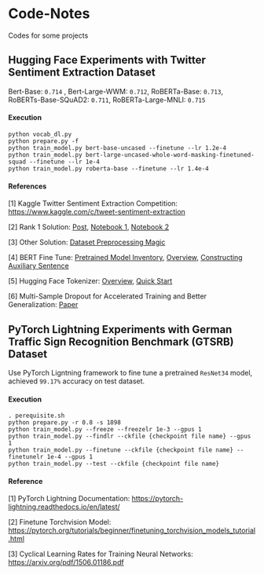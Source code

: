 # Code-Notes

Codes for some projects

## Hugging Face Experiments with Twitter Sentiment Extraction Dataset

Bert-Base: `0.714` , Bert-Large-WWM: `0.712`, RoBERTa-Base: `0.713`, RoBERTs-Base-SQuAD2: `0.711`, RoBERTa-Large-MNLI: `0.715`

#### Execution

```
python vocab_dl.py
python prepare.py -f
python train_model.py bert-base-uncased --finetune --lr 1.2e-4
python train_model.py bert-large-uncased-whole-word-masking-finetuned-squad --finetune --lr 1e-4
python train_model.py roberta-base --finetune --lr 1.4e-4
```

#### References

[1] Kaggle Twitter Sentiment Extraction Competition: https://www.kaggle.com/c/tweet-sentiment-extraction

[2] Rank 1 Solution: [Post](https://www.kaggle.com/c/tweet-sentiment-extraction/discussion/159477#891253), [Notebook 1](https://www.kaggle.com/aruchomu/no-sampler-ensemble-normal-sub-0-7363), [Notebook 2](https://www.kaggle.com/theoviel/character-level-model-magic/)

[3] Other Solution: [Dataset Preprocessing Magic](https://www.kaggle.com/tkm2261/pre-postprosessing-guc)

[4] BERT Fine Tune: [Pretrained Model Inventory](https://huggingface.co/transformers/pretrained_models.html), [Overview](https://zhuanlan.zhihu.com/p/62642374?utm_source=wechat_session&utm_medium=social&utm_oi=629832652505616384), [Constructing Auxiliary Sentence](https://arxiv.org/pdf/1903.09588.pdf)

[5] Hugging Face Tokenizer:  [Overview](https://towardsdatascience.com/comparing-transformer-tokenizers-686307856955), [Quick Start](https://heartbeat.fritz.ai/hands-on-with-hugging-faces-new-tokenizers-library-baff35d7b465)

[6] Multi-Sample Dropout for Accelerated Training and Better Generalization: [Paper](https://arxiv.org/pdf/1905.09788.pdf)

## PyTorch Lightning Experiments with German Traffic Sign Recognition Benchmark (GTSRB) Dataset

Use PyTorch Ligntning framework to fine tune a pretrained `ResNet34` model, achieved `99.17%` accuracy on test dataset.

#### Execution

```
. perequisite.sh
python prepare.py -r 0.8 -s 1898
python train_model.py --freeze --freezelr 1e-3 --gpus 1
python train_model.py --findlr --ckfile {checkpoint file name} --gpus 1
python train_model.py --finetune --ckfile {checkpoint file name} --finetunelr 1e-4 --gpus 1
python train_model.py --test --ckfile {checkpoint file name}
```

#### Reference

[1] PyTorch Lightning Documentation: https://pytorch-lightning.readthedocs.io/en/latest/

[2] Finetune Torchvision Model: https://pytorch.org/tutorials/beginner/finetuning_torchvision_models_tutorial.html

[3] Cyclical Learning Rates for Training Neural Networks: https://arxiv.org/pdf/1506.01186.pdf
